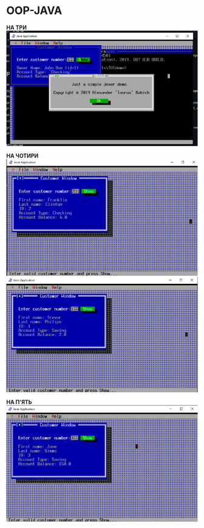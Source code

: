 # OOP-JAVA 
**НА ТРИ**  
<img src="https://github.com/ppc-ntu-khpi/34-tui-lab1-Rifleborn/blob/master/images/three.png"/>  

**НА ЧОТИРИ**  
<img src="https://github.com/ppc-ntu-khpi/34-tui-lab1-Rifleborn/blob/master/images/output1.png"/> 
<img src="https://github.com/ppc-ntu-khpi/34-tui-lab1-Rifleborn/blob/master/images/output2.png"/>  

**НА П'ЯТЬ**  
<img src="https://github.com/ppc-ntu-khpi/34-tui-lab1-Rifleborn/blob/master/images/five.png"/> 


